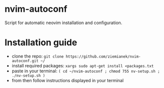 # nvim-autoconf
Script for automatic neovim installation and configuration.

# Installation guide
* clone the repo: `git clone https://github.com/ziemianek/nvim-autoconf.git ~/`
* install required packages: `xargs sudo apt-get install <packages.txt`
* paste in your terminal: `( cd ~/nvim-autoconf ; chmod 755 nv-setup.sh ; ./nv-setup.sh )`
* from then follow instructions displayed in your terminal
